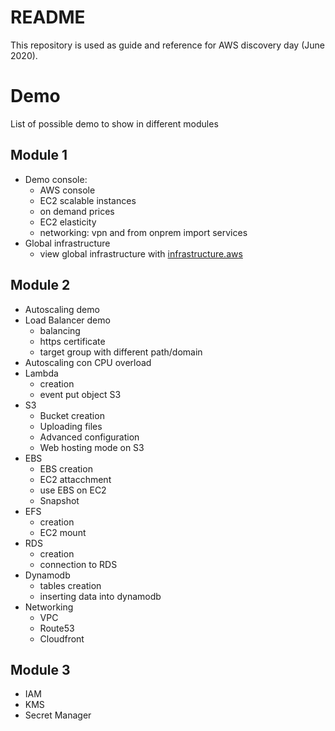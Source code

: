 README
======
This repository is used as guide and reference for AWS discovery day (June 2020).


# Demo
List of possible demo to show in different modules

## Module 1
* Demo console:
    * AWS console
    * EC2 scalable instances
    * on demand prices
    * EC2 elasticity
    * networking: vpn and from onprem import services
* Global infrastructure
    * view global infrastructure with [infrastructure.aws](http://infrastructure.aws/)

## Module 2
* Autoscaling demo
* Load Balancer demo
    * balancing
    * https certificate
    * target group with different path/domain
* Autoscaling con CPU overload
* Lambda
    * creation
    * event put object S3
* S3
    * Bucket creation
    * Uploading files
    * Advanced configuration
    * Web hosting mode on S3
* EBS
    * EBS creation
    * EC2 attacchment
    * use EBS on EC2
    * Snapshot
* EFS
    * creation
    * EC2 mount
* RDS
    * creation
    * connection to RDS
* Dynamodb
    * tables creation
    * inserting data into dynamodb
* Networking
    * VPC
    * Route53
    * Cloudfront

## Module 3
* IAM
* KMS
* Secret Manager